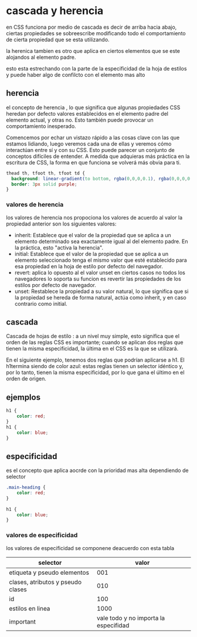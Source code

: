# cascada y herencia

en CSS funciona por medio de cascada es decir de arriba hacia abajo, ciertas propiedades se sobreescribe modificando todo el comportamiento de cierta propiedad que se esta utilizando.

la herenica tambien es otro que aplica en ciertos elementos que se este alojandos al elemento padre.

esto esta estrechando con la parte de la especificidad de la hoja de estilos y puede haber algo de confilcto con el elemento mas alto

## herencia

el concepto de herencia , lo que significa que algunas propiedades CSS heredan por defecto valores establecidos en el elemento padre del elemento actual, y otras no. Esto también puede provocar un comportamiento inesperado.

Comencemos por echar un vistazo rápido a las cosas clave con las que estamos lidiando, luego veremos cada una de ellas y veremos cómo interactúan entre sí y con su CSS. Esto puede parecer un conjunto de conceptos difíciles de entender. A medida que adquieras más práctica en la escritura de CSS, la forma en que funciona se volverá más obvia para ti.

``` css
thead th, tfoot th, tfoot td {
  background: linear-gradient(to bottom, rgba(0,0,0,0.1), rgba(0,0,0,0.5));
  border: 3px solid purple;
}
```

### valores de herencia

los valores de herencia nos propociona los valores de acuerdo al valor la propiedad anterior son los siguientes valores:

- inherit: Establece que el valor de la propiedad que se aplica a un elemento determinado sea exactamente igual al del elemento padre. En la práctica, esto "activa la herencia".
- initial: Establece que el valor de la propiedad que se aplica a un elemento seleccionado tenga el mismo valor que esté establecido para esa propiedad en la hoja de estilo por defecto del navegador.
- revert: aplica lo opuesto al el valor unset en ciertos casos no todos los navegadores lo soporta su funcion es revertir las propiedades de los estilos por defecto de navegador.
- unset: Restablece la propiedad a su valor natural, lo que significa que si la propiedad se hereda de forma natural, actúa como inherit, y en caso contrario como initial.

## cascada

Cascada de hojas de estilo : a un nivel muy simple, esto significa que el orden de las reglas CSS es importante; cuando se aplican dos reglas que tienen la misma especificidad, la última en el CSS es la que se utilizará.

En el siguiente ejemplo, tenemos dos reglas que podrían aplicarse a h1. El h1termina siendo de color azul: estas reglas tienen un selector idéntico y, por lo tanto, tienen la misma especificidad, por lo que gana el último en el orden de origen.

## ejemplos

``` css
h1 { 
    color: red; 
}
h1 { 
    color: blue; 
}
```

## especificidad

es el concepto que aplica aocrde con la prioridad mas alta dependiendo de selector

``` css
.main-heading { 
    color: red; 
}
        
h1 { 
    color: blue; 
}
```

### valores de especificidad

los valores de especificidad se componene deacuerdo con esta tabla

| selector | valor |
| ----------- | ----------- |
| etiqueta y pseudo elementos | 001 |
| clases, atributos y pseudo clases | 010 |
| id | 100 |
| estilos en linea | 1000 |
| important | vale todo y no importa la especifidad |